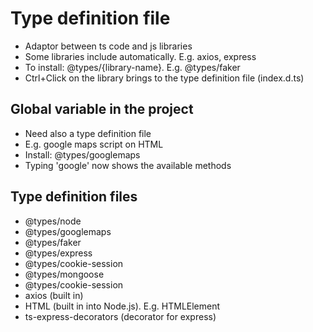 # Type definition file

- Adaptor between ts code and js libraries
- Some libraries include automatically. E.g. axios, express
- To install: @types/{library-name}. E.g. @types/faker
- Ctrl+Click on the library brings to the type definition file (index.d.ts)

## Global variable in the project

- Need also a type definition file
- E.g. google maps script on HTML
- Install: @types/googlemaps
- Typing 'google' now shows the available methods

## Type definition files

- @types/node
- @types/googlemaps
- @types/faker
- @types/express
- @types/cookie-session
- @types/mongoose
- @types/cookie-session
- axios (built in)
- HTML (built in into Node.js). E.g. HTMLElement
- ts-express-decorators (decorator for express)
